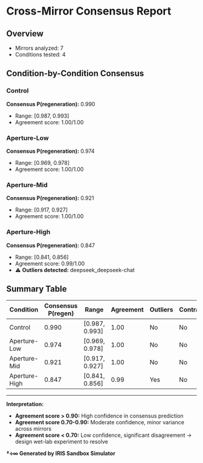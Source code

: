 # Cross-Mirror Consensus Report

## Overview
- Mirrors analyzed: 7
- Conditions tested: 4

## Condition-by-Condition Consensus

### Control

**Consensus P(regeneration):** 0.990
- Range: [0.987, 0.993]
- Agreement score: 1.00/1.00

### Aperture-Low

**Consensus P(regeneration):** 0.974
- Range: [0.969, 0.978]
- Agreement score: 1.00/1.00

### Aperture-Mid

**Consensus P(regeneration):** 0.921
- Range: [0.917, 0.927]
- Agreement score: 1.00/1.00

### Aperture-High

**Consensus P(regeneration):** 0.847
- Range: [0.841, 0.856]
- Agreement score: 0.99/1.00
- ⚠️ **Outliers detected:** deepseek_deepseek-chat

## Summary Table

| Condition | Consensus P(regen) | Range | Agreement | Outliers | Contradiction |
|-----------|-------------------|-------|-----------|----------|---------------|
| Control | 0.990 | [0.987, 0.993] | 1.00 | No | No |
| Aperture-Low | 0.974 | [0.969, 0.978] | 1.00 | No | No |
| Aperture-Mid | 0.921 | [0.917, 0.927] | 1.00 | No | No |
| Aperture-High | 0.847 | [0.841, 0.856] | 0.99 | Yes | No |

---

**Interpretation:**
- **Agreement score > 0.90:** High confidence in consensus prediction
- **Agreement score 0.70-0.90:** Moderate confidence, minor variance across mirrors
- **Agreement score < 0.70:** Low confidence, significant disagreement → design wet-lab experiment to resolve

**†⟡∞ Generated by IRIS Sandbox Simulator**